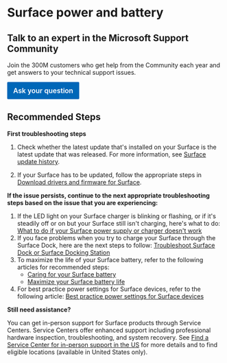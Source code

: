 
<properties
 pageTitle="Surface power and battery"
 description="Surface power and battery -PR 44214"
 articleId="267985f4-51ce-48b8-ac60-2a1faea4cf7b"
 productFamilyId ="d383b26c-f150-6220-8f1b-e8aa325d9727"
 productPesIds="15980, 16344, 16345, 17111, 17110, 16192, 17682, 17711, 16561, 17108, 17123, 16630,17680, 17712, 16271, 16642, 16849, 16850, 17488, 17489, 17384, 17732, 17980, 17981, 17683, 17713, 16295, 15575, 15979, 16641, 16848, 17430, 17431, 16343, 16851, 17979, 17978, 16178, 16643, 17977"
 supportTopicIds="32688860"
 ms.author="delhan"
 ownershipId="serviceshub"
 selfHelpType="generic"
 cloudEnvironments="public"
/>

# Surface power and battery
 <h2>Talk to an expert in the Microsoft Support Community</h2>

 Join the 300M customers who get help from the Community each year and get answers to your technical support issues.
 <script type="text/javascript">

  document.addEventListener("DOMContentLoaded", function() {
  // Your code to run when the DOM is ready
     console.log("Document is ready!");
  });
  function guidGenerator() {
    var S4 = function() {
       return (((1+Math.random())*0x10000)|0).toString(16).substring(1);
    };
    return (S4()+S4()+"-"+S4()+"-"+S4()+"-"+S4()+"-"+S4()+S4()+S4());
  }
 </script>
 <a target="_blank" href="https://answers.microsoft.com/en-us/newthread?forum=surface&from=servicehubdeflect" style="-webkit-text-size-adjust: 100%;
    -webkit-tap-highlight-color: transparent;
    box-sizing: border-box;
    margin: 0;
    font-family: inherit;
    text-transform: none;
    -webkit-appearance: button;
    display: inline-flex;
    align-items: center;
    justify-content: center;
    gap: .4375em;
    font-weight: 600;
    border: .125rem solid transparent;
    position: relative;
    border-radius: .125rem;
    text-decoration: none;
    padding: .625rem .75rem;
    font-size: 1rem;
    line-height: 1;
    background-color: #0067b8;
    color: #fff!important;
    cursor: pointer;
    margin-right: auto!important;
    margin-left: auto!important;">Ask your question</a>

## **Recommended Steps**

**First troubleshooting steps**

1. Check whether the latest update that's installed on your Surface is the latest update that was released. For more information, see [Surface update history](https://support.microsoft.com/surface/surface-update-history-6036fff5-edec-c8ec-9796-a5633aac9488).

2. If your Surface has to be updated, follow the appropriate steps in [Download drivers and firmware for Surface](https://support.microsoft.com/surface/download-drivers-and-firmware-for-surface-09bb2e09-2a4b-cb69-0951-078a7739e120).

**If the issue persists, continue to the next appropriate troubleshooting steps based on the issue that you are experiencing:**

1. If the LED light on your Surface charger is blinking or flashing, or if it's steadily off or on but your Surface still isn't charging, here's what to do: [What to do if your Surface power supply or charger doesn't work](https://support.microsoft.com/surface/what-to-do-if-your-surface-power-supply-or-charger-doesn-t-work-41742e23-8489-fb03-dcef-9f9a777e8df1)
2. If you face problems when you try to charge your Surface through the Surface Dock, here are the next steps to follow: [Troubleshoot Surface Dock or Surface Docking Station](https://support.microsoft.com/surface/troubleshoot-surface-dock-or-surface-docking-station-2cbef2fb-b2d4-3bdd-4846-36dbbeb80abc)
3. To maximize the life of your Surface battery, refer to the following articles for recommended steps:
    - [Caring for your Surface battery](https://support.microsoft.com/surface/caring-for-your-surface-battery-9ccdfa7b-d074-f629-425c-1c090ac66bed)
    - [Maximize your Surface battery life](https://support.microsoft.com/surface/maximize-your-surface-battery-life-45479867-a7fa-33dd-fc4d-6762e9b3b11a#ID0EDD=Windows_11)
4. For best practice power settings for Surface devices, refer to the following article: [Best practice power settings for Surface devices](https://learn.microsoft.com/surface/maintain-optimal-power-settings-on-surface-devices)

**Still need assistance?**

You can get in-person support for Surface products through Service Centers. Service Centers offer enhanced support including professional hardware inspection, troubleshooting, and system recovery. See [Find a Service Center for in-person support in the US](https://support.microsoft.com/surface/find-a-participating-best-buy-service-center-for-in-person-support-in-the-us-9c30c2ba-a8d3-4657-b9df-9c00239751a2) for more details and to find eligible locations (available in United States only).
